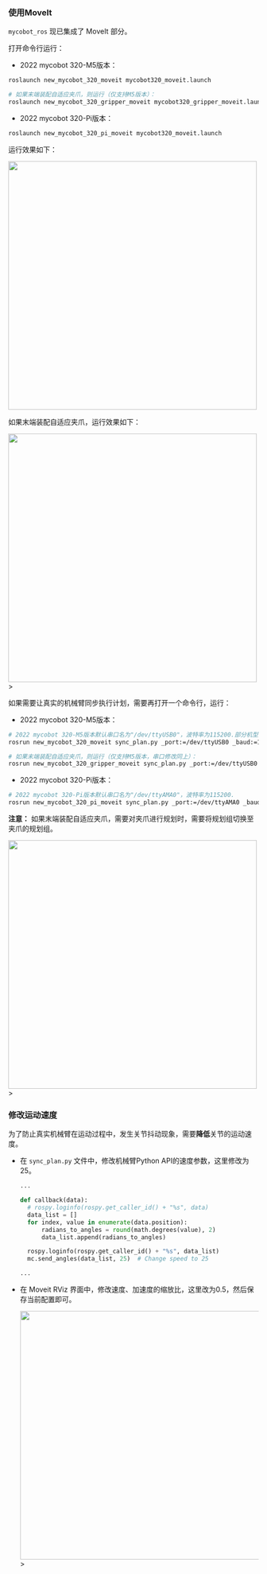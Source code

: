 ### 使用MoveIt

`mycobot_ros` 现已集成了 MoveIt 部分。

打开命令行运行：
- 2022 mycobot 320-M5版本：
  
```bash
roslaunch new_mycobot_320_moveit mycobot320_moveit.launch

# 如果末端装配自适应夹爪，则运行（仅支持M5版本）：
roslaunch new_mycobot_320_gripper_moveit mycobot320_gripper_moveit.launch
```

- 2022 mycobot 320-Pi版本：
  
```bash
roslaunch new_mycobot_320_pi_moveit mycobot320_moveit.launch
```


运行效果如下：  

<img src =../../../resourse/12-ApplicationBaseROS/12.2.7-9.jpg
width ="500"  align = "center">

如果末端装配自适应夹爪，运行效果如下：

<img src =../../../resourse/12-ApplicationBaseROS/12.1.4-5.png
width ="500"  align = "center">>


如果需要让真实的机械臂同步执行计划，需要再打开一个命令行，运行：
- 2022 mycobot 320-M5版本：
  
```bash
# 2022 mycobot 320-M5版本默认串口名为"/dev/ttyUSB0"，波特率为115200.部分机型的串口名为 "dev/ttyACM0",若默认串口名发生错误，可将串口名改为"/dev/ttyACM0".
rosrun new_mycobot_320_moveit sync_plan.py _port:=/dev/ttyUSB0 _baud:=115200

# 如果末端装配自适应夹爪，则运行（仅支持M5版本，串口修改同上）：
rosrun new_mycobot_320_gripper_moveit sync_plan.py _port:=/dev/ttyUSB0 _baud:=115200
```

- 2022 mycobot 320-Pi版本：
  
```bash
# 2022 mycobot 320-Pi版本默认串口名为"/dev/ttyAMA0"，波特率为115200.
rosrun new_mycobot_320_pi_moveit sync_plan.py _port:=/dev/ttyAMA0 _baud:=115200
```

**注意：** 如果末端装配自适应夹爪，需要对夹爪进行规划时，需要将规划组切换至夹爪的规划组。

<img src =../../../resourse/12-ApplicationBaseROS/12.1.4-6.jpg
width ="500"  align = "center">>

### 修改运动速度

为了防止真实机械臂在运动过程中，发生关节抖动现象，需要**降低**关节的运动速度。

- 在 `sync_plan.py` 文件中，修改机械臂Python API的速度参数，这里修改为25。
  
  ```python
  ...

  def callback(data):
    # rospy.loginfo(rospy.get_caller_id() + "%s", data)
    data_list = []
    for index, value in enumerate(data.position):
        radians_to_angles = round(math.degrees(value), 2)
        data_list.append(radians_to_angles)

    rospy.loginfo(rospy.get_caller_id() + "%s", data_list)
    mc.send_angles(data_list, 25)  # Change speed to 25

  ...

  ```

- 在 Moveit RViz 界面中，修改速度、加速度的缩放比，这里改为0.5，然后保存当前配置即可。

  <img src =../../../resourse/12-ApplicationBaseROS/12.1.4-19.png
width ="500"  align = "center">>